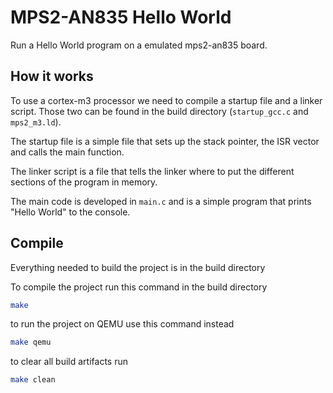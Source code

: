 # MPS2-AN835 Hello World

Run a Hello World program on a emulated mps2-an835 board.

## How it works
To use a cortex-m3 processor we need to compile a startup file and a linker script. Those two can be found in the build directory (`startup_gcc.c` and `mps2_m3.ld`).

The startup file is a simple file that sets up the stack pointer, the ISR vector and calls the main function.

The linker script is a file that tells the linker where to put the different sections of the program in memory.

The main code is developed in `main.c` and is a simple program that prints "Hello World" to the console.

## Compile

Everything needed to build the project is in the build directory

To compile the project run this command in the build directory 

```bash
make
```

to run the project on QEMU use this command instead

```bash
make qemu
```

to clear all build artifacts run

```bash
make clean
```